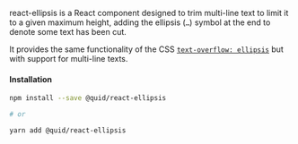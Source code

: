 react-ellipsis is a React component designed to trim multi-line text
to limit it to a given maximum height, adding the ellipsis (`…`) symbol
at the end to denote some text has been cut.

It provides the same functionality of the CSS [`text-overflow: ellipsis`][mdn-text-overflow]
but with support for multi-line texts.

#### Installation

```bash
npm install --save @quid/react-ellipsis

# or

yarn add @quid/react-ellipsis
```

[mdn-text-overflow]: https://developer.mozilla.org/en-US/docs/Web/CSS/text-overflow
